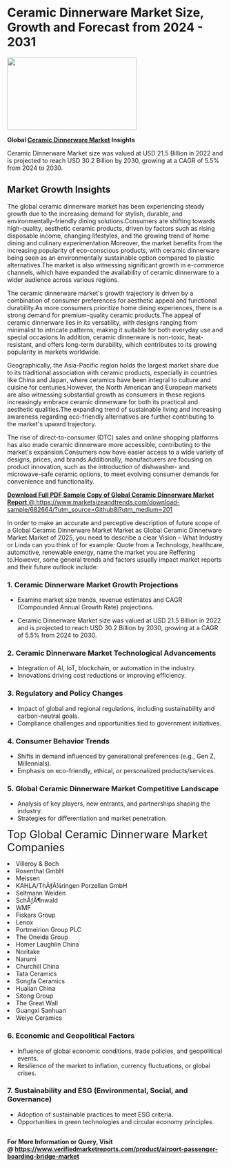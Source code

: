 <H1>Ceramic Dinnerware Market Size, Growth and Forecast from 2024 - 2031</H1><img class="aligncenter size-medium wp-image-584254" src="https://thirdeyenews.in/wp-content/uploads/2024/09/Global-Market-Research-300x168.jpeg" alt="" width="300" height="168" /><p><strong>Global&nbsp;<a href="https://www.marketsizeandtrends.com/download-sample/682664/?utm_source=Github8j?utm_medium=201">Ceramic Dinnerware Market</a> Insights</strong></p><p>Ceramic Dinnerware Market size was valued at USD 21.5 Billion in 2022 and is projected to reach USD 30.2 Billion by 2030, growing at a CAGR of 5.5% from 2024 to 2030.</p><p><h2>Market Growth Insights</h2> <p>The global ceramic dinnerware market has been experiencing steady growth due to the increasing demand for stylish, durable, and environmentally-friendly dining solutions.Consumers are shifting towards high-quality, aesthetic ceramic products, driven by factors such as rising disposable income, changing lifestyles, and the growing trend of home dining and culinary experimentation.Moreover, the market benefits from the increasing popularity of eco-conscious products, with ceramic dinnerware being seen as an environmentally sustainable option compared to plastic alternatives.The market is also witnessing significant growth in e-commerce channels, which have expanded the availability of ceramic dinnerware to a wider audience across various regions.</p> <p><a href="#"></a></p> <p>The ceramic dinnerware market's growth trajectory is driven by a combination of consumer preferences for aesthetic appeal and functional durability.As more consumers prioritize home dining experiences, there is a strong demand for premium-quality ceramic products.The appeal of ceramic dinnerware lies in its versatility, with designs ranging from minimalist to intricate patterns, making it suitable for both everyday use and special occasions.In addition, ceramic dinnerware is non-toxic, heat-resistant, and offers long-term durability, which contributes to its growing popularity in markets worldwide.</p> <p>Geographically, the Asia-Pacific region holds the largest market share due to its traditional association with ceramic products, especially in countries like China and Japan, where ceramics have been integral to culture and cuisine for centuries.However, the North American and European markets are also witnessing substantial growth as consumers in these regions increasingly embrace ceramic dinnerware for both its practical and aesthetic qualities.The expanding trend of sustainable living and increasing awareness regarding eco-friendly alternatives are further contributing to the market's upward trajectory.</p> <p>The rise of direct-to-consumer (DTC) sales and online shopping platforms has also made ceramic dinnerware more accessible, contributing to the market's expansion.Consumers now have easier access to a wide variety of designs, prices, and brands.Additionally, manufacturers are focusing on product innovation, such as the introduction of dishwasher- and microwave-safe ceramic options, to meet evolving consumer demands for convenience and functionality.</p> <p><a href="#"></p><p><span class=""><strong>Download Full PDF Sample Copy of Global Ceramic Dinnerware Market Report</strong> @ <a href="https://www.marketsizeandtrends.com/download-sample/682664/?utm_source=Github8j?utm_medium=201" target="_blank">https://www.marketsizeandtrends.com/download-sample/682664/?utm_source=Github8j?utm_medium=201</a></span></p><p>In order to make an accurate and perceptive description of future scope of a Global&nbsp;Ceramic Dinnerware Market Market as Global&nbsp;Ceramic Dinnerware Market Market of 2025, you need to describe a clear Vision &ndash; What Industry or Linda can you think of for example: Quote from a Technology, healthcare, automotive, renewable energy, name the market you are Reffering to.However, some general trends and factors usually impact market reports and their future outlook include:</p><h3>1.&nbsp;<strong>Ceramic Dinnerware Market Growth Projections</strong></h3><ul><li>Examine market size trends, revenue estimates and CAGR (Compounded Annual Growth Rate) projections.</li><li><p>Ceramic Dinnerware Market size was valued at USD 21.5 Billion in 2022 and is projected to reach USD 30.2 Billion by 2030, growing at a CAGR of 5.5% from 2024 to 2030.</p></li></ul><h3>2.&nbsp;<strong>Ceramic Dinnerware Market Technological Advancements</strong></h3><ul><li>Integration of AI, IoT, blockchain, or automation in the industry.</li><li>Innovations driving cost reductions or improving efficiency.</li></ul><h3>3.&nbsp;<strong>Regulatory and Policy Changes</strong></h3><ul><li>Impact of global and regional regulations, including sustainability and carbon-neutral goals.</li><li>Compliance challenges and opportunities tied to government initiatives.</li></ul><h3>4.&nbsp;<strong>Consumer Behavior Trends</strong></h3><ul><li>Shifts in demand influenced by generational preferences (e.g., Gen Z, Millennials).</li><li>Emphasis on eco-friendly, ethical, or personalized products/services.</li></ul><h3>5.&nbsp;<strong>Global Ceramic Dinnerware Market Competitive Landscape</strong></h3><ul><li>Analysis of key players, new entrants, and partnerships shaping the industry.</li><li>Strategies for differentiation and market penetration.</li></ul><p data-pm-slice="1 1 []"><span style="color: inherit; font-family: inherit; font-size: 25px;">Top Global Ceramic Dinnerware Market Companies</span></p><div class="" data-test-id=""><p><li>Villeroy & Boch</li><li> Rosenthal GmbH</li><li> Meissen</li><li> KAHLA/ThÃƒÂ¼ringen Porzellan GmbH</li><li> Seltmann Weiden</li><li> SchÃƒÂ¶nwald</li><li> WMF</li><li> Fiskars Group</li><li> Lenox</li><li> Portmeirion Group PLC</li><li> The Oneida Group</li><li> Homer Laughlin China</li><li> Noritake</li><li> Narumi</li><li> Churchill China</li><li> Tata Ceramics</li><li> Songfa Ceramics</li><li> Hualian China</li><li> Sitong Group</li><li> The Great Wall</li><li> Guangxi Sanhuan</li><li> Weiye Ceramics</li></p></div><h3>6.&nbsp;<strong>Economic and Geopolitical Factors</strong></h3><ul><li>Influence of global economic conditions, trade policies, and geopolitical events.</li><li>Resilience of the market to inflation, currency fluctuations, or global crises.</li></ul><h3>7.&nbsp;<strong>Sustainability and ESG (Environmental, Social, and Governance)</strong></h3><ul><li>Adoption of sustainable practices to meet ESG criteria.</li><li>Opportunities in green technologies and circular economy principles.</li></ul><h2><strong style="font-size: 14px;">For More Information or Query, Visit @&nbsp;</strong><a style="background-color: #ffffff; font-size: 14px;" href="https://www.marketsizeandtrends.com/report/ceramic-dinnerware-market/" target="_blank">https://www.verifiedmarketreports.com/product/airport-passenger-boarding-bridge-market</a></h2>
